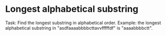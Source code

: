 # Longest alphabetical substring

Task: Find the longest substring in alphabetical order.
Example: the longest alphabetical substring in "asdfaaaabbbbcttavvfffffdf" is "aaaabbbbctt".